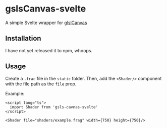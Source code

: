 # gslsCanvas-svelte

A simple Svelte wrapper for [glslCanvas](https://github.com/patriciogonzalezvivo/glslCanvas)

## Installation

I have not yet released it to npm, whoops.

## Usage

Create a `.frac` file in the `static` folder. Then, add the `<Shader/>` component with the file path as the `file` prop.

Example:

```svelte
<script lang="ts">
  import Shader from 'gsls-cavnas-svelte'
</script>

<Shader file="shaders/example.frag" width={750} height={750}/>
```
